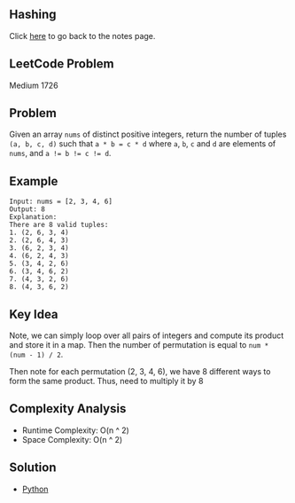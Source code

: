 ## Hashing
Click [here](../notes.md) to go back to the notes page.

## LeetCode Problem
Medium 1726

## Problem
Given an array `nums` of distinct positive integers, return the number of tuples `(a, b, c, d)` such that `a * b = c * d` where `a`, `b`, `c` and `d` are elements of `nums`, and `a != b != c != d`.

## Example
```
Input: nums = [2, 3, 4, 6]
Output: 8
Explanation:
There are 8 valid tuples:
1. (2, 6, 3, 4)
2. (2, 6, 4, 3)
3. (6, 2, 3, 4)
4. (6, 2, 4, 3)
5. (3, 4, 2, 6)
6. (3, 4, 6, 2)
7. (4, 3, 2, 6)
8. (4, 3, 6, 2)
```

## Key Idea
Note, we can simply loop over all pairs of integers and compute its product and store it in a map. Then the number of permutation is equal to `num * (num - 1) / 2`.

Then note for each permutation (2, 3, 4, 6), we have 8 different ways to form the same product. Thus, need to multiply it by 8

## Complexity Analysis
- Runtime Complexity: O(n ^ 2)
- Space Complexity: O(n ^ 2)

## Solution
- [Python](./solution.py)
